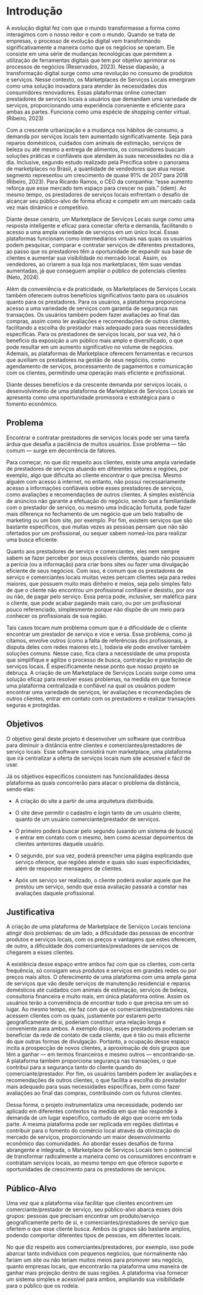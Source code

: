 # Introdução

A evolução digital fez com que o mundo transformasse a forma como interagimos com o nosso redor e com o mundo. Quando se trata de empresas, o processo de evolução digital vem transformando significativamente a maneira como que os negócios se operam. Ele consiste em uma série de mudanças tecnológicas que permitem a utilização de ferramentas digitais que tem por objetivo aprimorar os processos de negócios (Reservados, 2023). Nesse diapasão, a transformação digital surge como uma revolução no consumo de produtos e serviços. Nesse contexto, os Marketplaces de Serviços Locais emergiram como uma solução inovadora para atender às necessidades dos consumidores renovadores. Essas plataformas online conectam prestadores de serviços locais a usuários que demandam uma variedade de serviços, proporcionando uma experiência conveniente e eficiente para ambas as partes. Funciona como uma espécie de shopping center virtual. (Ribeiro, 2023)  

Com a crescente urbanização e a mudança nos hábitos de consumo, a demanda por serviços locais tem aumentado significativamente. Seja para reparos domésticos, cuidados com animais de estimação, serviços de beleza ou até mesmo a entrega de alimentos, os consumidores buscam soluções práticas e confiáveis que atendam às suas necessidades no dia a dia. Inclusive, segundo estudo realizado pela Precifica sobre o panorama de marketplaces no Brasil, a quantidade de vendedores que atua nesse segmento representou um crescimento de quase 91% de 2017 para 2018 (Ribeiro, 2023). Para Ricardo Ramos, o CEO da companhia: “esse aumento reforça que esse mercado tem espaço para crescer no país.” (idem). Ao mesmo tempo, os prestadores de serviços locais enfrentam o desafio de alcançar seu público-alvo de forma eficaz e competir em um mercado cada vez mais dinâmico e competitivo. 

Diante desse cenário, um Marketplace de Serviços Locais surge como uma resposta inteligente e eficaz para conectar oferta e demanda, facilitando o acesso a uma ampla variedade de serviços em um único local. Essas plataformas funcionam como intermediários virtuais nas quais os usuários podem pesquisar, comparar e contratar serviços de diferentes prestadores, ao passo que os prestadores têm a oportunidade de expandir sua base de clientes e aumentar sua visibilidade no mercado local. Assim, os vendedores, ao criarem a sua loja nos marketplaces, têm suas vendas aumentadas, já que conseguem ampliar o público de potenciais clientes (Neto, 2024).  

Além da conveniência e da praticidade, os Marketplaces de Serviços Locais também oferecem outros benefícios significativos tanto para os usuários quanto para os prestadores. Para os usuários, a plataforma proporciona acesso a uma variedade de serviços com garantia de segurança nas transações. Os usuários também podem fazer avaliações ao final das compras, assim como ler avaliações e recomendações de outros clientes, facilitando a escolha do prestador mais adequado para suas necessidades específicas. Para os prestadores de serviços locais, por sua vez, há o benefício da exposição a um público mais amplo e diversificado, o que pode resultar em um aumento significativo no volume de negócios. Ademais, as plataformas de Marketplace oferecem ferramentas e recursos que auxiliam os prestadores na gestão de seus negócios, como agendamento de serviços, processamento de pagamentos e comunicação com os clientes, permitindo uma operação mais eficiente e profissional. 

Diante desses benefícios e da crescente demanda por serviços locais, o desenvolvimento de uma plataforma de Marketplace de Serviços Locais se apresenta como uma oportunidade promissora e estratégica para o fomento econômico. 

## Problema

Encontrar e contratar prestadores de serviços locais pode ser uma tarefa árdua que desafia a paciência de muitos usuários. Esse problema — tão comum — surge em decorrência de fatores. 

Para começar, no que diz respeito aos clientes, existe uma ampla variedade de prestadores de serviços atuando em diferentes setores e regiões, por exemplo, algo que dificulta ao cliente encontrar o que precisa. Mesmo alguém com acesso à internet, no entanto, não possui necessariamente acesso a informações confiáveis sobre esses prestadores de serviços, como avaliações e recomendações de outros clientes. A simples existência de anúncios não garante a efetuação do negócio, sendo que a familiaridade com o prestador de serviço, ou mesmo uma indicação fortuita, pode fazer mais diferença no fechamento de um negócio que um belo trabalho de marketing ou um bom site, por exemplo. Por fim, existem serviços que são bastante específicos, que muitas vezes as pessoas pensam que não são ofertados por um profissional, ou sequer sabem nomeá-los para realizar uma busca eficiente. 

Quanto aos prestadores de serviço e comerciantes, eles nem sempre sabem se fazer perceber por seus possíveis clientes, quando não possuem a perícia (ou a informação) para criar bons sites ou fazer uma divulgação eficiente de seus negócios. Com isso, é comum que os prestadores de serviço e comerciantes locais muitas vezes percam clientes seja para redes maiores, que possuem muito mais dinheiro e meios, seja pelo simples fato de que o cliente não encontrou um profissional confiável e desistiu, por ora ou não, de pagar pelo serviço. Essa perca pode, inclusive, ser maléfica para o cliente, que pode acabar pagando mais caro, ou por um profissional pouco referenciado, simplesmente porque não dispõe de um meio para conhecer os profissionais de sua região. 

Tais casos tocam num problema comum que é a dificuldade de o cliente encontrar um prestador de serviço e vice e versa. Esse problema, como já citamos, envolve outros (como a falta de referências dos profissionais, a disputa deles com redes maiores etc.), todavia ele pode envolver também soluções comuns. Nesse caso, fica clara a necessidade de uma proposta que simplifique e agilize o processo de busca, contratação e prestação de serviços locais. É especificamente nesse ponto que nosso projeto se debruça. A criação de um Marketplace de Serviços Locais surge como uma solução eficaz para resolver esses problemas, na medida em que fornece uma plataforma centralizada e confiável na qual os usuários podem encontrar uma variedade de serviços, ler avaliações e recomendações de outros clientes, entrar em contato com os prestadores e realizar transações seguras e protegidas.

## Objetivos

O objetivo geral deste projeto é desenvolver um software que contribua para diminuir a distância entre clientes e comerciantes/prestadores de serviço locais. Esse software consistirá num marketplace, uma plataforma que irá centralizar a oferta de serviços locais num site acessível e fácil de usar. 

Já os objetivos específicos consistem nas funcionalidades dessa plataforma as quais concorrerão para atacar o problema da distância, sendo elas:  

- A criação do site a partir de uma arquitetura distribuída. 

- O site deve permitir o cadastro e login tanto de um usuário cliente, quanto de um usuário comerciante/prestador de serviços. 

- O primeiro poderá buscar pelo segundo (usando um sistema de busca) e entrar em contato com o mesmo, bem como acessar depoimentos de clientes anteriores daquele usuário. 

- O segundo, por sua vez, poderá preencher uma página explicando que serviço oferece, que regiões atende e quais são suas especificidades, além de responder mensagens de clientes.  

- Após um serviço ser realizado, o cliente poderá avaliar aquele que lhe prestou um serviço, sendo que essa avaliação passará a constar nas avaliações daquele profissional. 

## Justificativa

A criação de uma plataforma de Marketplace de Serviços Locais tenciona atingir dois problemas: de um lado, a dificuldade das pessoas de encontrar produtos e serviços locais, com os preços e vantagens que estes oferecem, de outro, a dificuldade dos comerciantes/prestadores de serviços de chegarem a esses clientes.  

A existência desse espaço entre ambos faz com que os clientes, com certa frequência, só consigam seus produtos e serviços em grandes redes ou por preços mais altos. O oferecimento de uma plataforma com uma ampla gama de serviços que vão desde serviços de manutenção residencial e reparos domésticos até cuidados com animais de estimação, serviços de beleza, consultoria financeira e muito mais, em única plataforma online. Assim os usuários terão a conveniência de encontrar tudo o que precisa em um só lugar. Ao mesmo tempo, ele faz com que os comerciantes/prestadores não acessem clientes com os quais, justamente por estarem perto geograficamente de si, poderiam constituir uma relação longa e conveniente para ambos. A exemplo disso, esses prestadores poderiam se beneficiar da rede de contato de cada cliente, que é tão ou mais eficiente do que outras formas de divulgação. Portanto, a ocupação desse espaço incita a prospecção de novos clientes, a aproximação de dois grupos que têm a ganhar — em termos financeiros e mesmo outros — encontrando-se. A plataforma também proporciona segurança nas transações, o que contribui para a segurança tanto do cliente quando do comerciante/prestador. Por fim, os usuários também podem ler avaliações e recomendações de outros clientes, o que facilita a escolha do prestador mais adequado para suas necessidades específicas, bem como fazer avaliações ao final das compras, contribuindo com os futuros clientes. 

Dessa forma, o projeto instrumentaliza uma necessidade, podendo ser aplicado em diferentes contextos na medida em que não responde à demanda de um lugar específico, contudo de algo que ocorre em toda parte. A mesma plataforma pode ser replicada em regiões distintas e contribuir para o fomento do comércio local através da otimização do mercado de serviços, proporcionando um maior desenvolvimento econômico das comunidades. Ao abordar esses desafios de forma abrangente e integrada, o Marketplace de Serviços Locais tem o potencial de transformar radicalmente a maneira como os consumidores encontram e contratam serviços locais, ao mesmo tempo em que oferece suporte e oportunidades de crescimento para os prestadores de serviços. 

## Público-Alvo

Uma vez que a plataforma visa facilitar que clientes encontrem um comerciante/prestador de serviço, seu público-alvo abarca esses dois grupos: pessoas que precisam encontrar um produto/serviço geograficamente perto de si, e comerciantes/prestadores de serviço que ofertem o que esse cliente busca. Ambos os grupos são bastante amplos, podendo comportar diferentes tipos de pessoas, em diferentes locais. 

No que diz respeito aos comerciantes/prestadores, por exemplo, isso pode abarcar tanto indivíduos com pequenos negócios, que normalmente não fariam um site ou não teriam muitos meios para promover seu negócio, quanto empresas locais, que encontrarão na plataforma uma maneira de ganhar mais projeção dentro de suas regiões. A plataforma visa fornecer um sistema simples e acessível para ambos, ampliando sua visibilidade para o público que os rodeia. 
